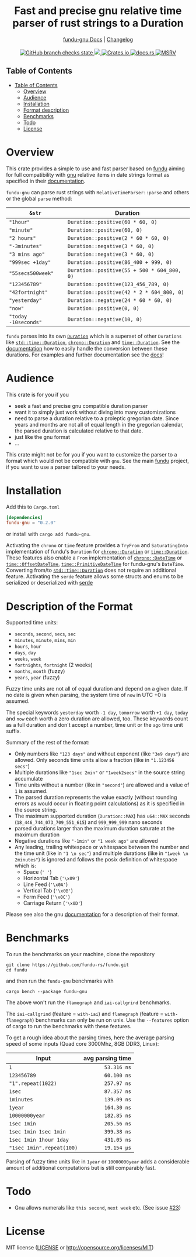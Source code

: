 <!--
 Copyright (c) 2023 Joining7943 <joining@posteo.de>

 This software is released under the MIT License.
 https://opensource.org/licenses/MIT
-->

<h1 align="center">Fast and precise gnu relative time parser of rust strings to a Duration</h1>
<div align="center">
    <a href="https://docs.rs/crate/fundu-gnu/">fundu-gnu Docs</a>
    |
    <a href="https://github.com/fundu-rs/fundu/blob/main/CHANGELOG.md">Changelog</a>
</div>
<br>
<div align="center">
    <a href="https://github.com/fundu-rs/fundu/actions">
        <img src="https://github.com/fundu-rs/fundu/actions/workflows/cicd.yml/badge.svg" alt="GitHub branch checks state"/>
    </a>
    <a href="https://codecov.io/gh/fundu-rs/fundu" >
        <img src="https://codecov.io/gh/fundu-rs/fundu/branch/main/graph/badge.svg?token=7GOQ1A6UPH"/>
    </a>
    <a href="https://crates.io/crates/fundu-gnu">
        <img src="https://img.shields.io/crates/v/fundu-gnu.svg" alt="Crates.io"/>
    </a>
    <a href="https://docs.rs/fundu-gnu/">
        <img src="https://docs.rs/fundu-gnu/badge.svg" alt="docs.rs"/>
    </a>
    <a href="https://github.com/rust-lang/rust">
        <img src="https://img.shields.io/badge/MSRV-1.64.0-brightgreen" alt="MSRV"/>
    </a>
</div>

## Table of Contents

- [Table of Contents](#table-of-contents)
    - [Overview](#overview)
    - [Audience](#audience)
    - [Installation](#installation)
    - [Format description](#description-of-the-format)
    - [Benchmarks](#benchmarks)
    - [Todo](#todo)
    - [License](#license)

# Overview

This crate provides a simple to use and fast parser based on [fundu](../README.md) aiming for full
compatibility with [gnu](https://www.gnu.org/) relative items in date strings format as specified in
their [documentation].

`fundu-gnu` can parse rust strings with `RelativeTimeParser::parse` and others or the global `parse`
method:

`&str` | Duration |
-- | -- |
`"1hour"`| `Duration::positive(60 * 60, 0)` |
`"minute"`| `Duration::positive(60, 0)` |
`"2 hours"`| `Duration::positive(2 * 60 * 60, 0)` |
`"-3minutes"`| `Duration::negative(3 * 60, 0)` |
`"3 mins ago"`| `Duration::negative(3 * 60, 0)` |
`"999sec +1day"`| `Duration::positive(86_400 + 999, 0)` |
`"55secs500week"`| `Duration::positive(55 + 500 * 604_800, 0)` |
`"123456789"`| `Duration::positive(123_456_789, 0)` |
`"42fortnight"`| `Duration::positive(42 * 2 * 604_800, 0)` |
`"yesterday"`| `Duration::negative(24 * 60 * 60, 0)` |
`"now"`| `Duration::positive(0, 0)` |
`"today -10seconds"`| `Duration::negative(10, 0)` |

`fundu` parses into its own [`Duration`] which is a superset of other `Durations` like
[`std::time::Duration`], [`chrono::Duration`] and [`time::Duration`]. See the
[documentation](https://docs.rs/fundu/latest/fundu/index.html#fundus-duration) how to easily handle
the conversion between these durations. For examples and further documentation see the
[docs](https://docs.rs/fundu-gnu/latest/fundu_gnu/)!

# Audience

This crate is for you if you

- seek a fast and precise gnu compatible duration parser
- want it to simply just work without diving into many customizations
- need to parse a duration relative to a proleptic gregorian date. Since years and months are not
all of equal length in the gregorian calendar, the parsed duration is calculated relative to that
date.
- just like the gnu format
- ...

This crate might not be for you if you want to customize the parser to a format which would not be
compatible with `gnu`. See the main [fundu](../README.md) project, if you want to use a parser
tailored to your needs.

# Installation

Add this to `Cargo.toml`

```toml
[dependencies]
fundu-gnu = "0.2.0"
```

or install with `cargo add fundu-gnu`.

Activating the `chrono` or `time` feature provides a `TryFrom` and `SaturatingInto` implementation
of fundu's `Duration` for [`chrono::Duration`] or [`time::Duration`]. These features also enable a
`From` implementation of [`chrono::DateTime`] or [`time::OffsetDateTime`],
[`time::PrimitiveDateTime`] for fundu-gnu's `DateTime`. Converting from/to [`std::time::Duration`]
does not require an additional feature. Activating the `serde` feature allows some structs and enums
to be serialized or deserialized with [serde](https://docs.rs/serde/latest/serde/)

# Description of the Format

Supported time units:

- `seconds`, `second`, `secs`, `sec`
- `minutes`, `minute`, `mins`, `min`
- `hours`, `hour`
- `days`, `day`
- `weeks`, `week`
- `fortnights`, `fortnight` (2 weeks)
- `months`, `month` (fuzzy)
- `years`, `year` (fuzzy)

Fuzzy time units are not all of equal duration and depend on a given date. If no date is given
when parsing, the system time of `now` in UTC +0 is assumed.

The special keywords `yesterday` worth `-1 day`, `tomorrow` worth `+1 day`, `today` and `now`
each worth a zero duration are allowed, too. These keywords count as a full duration and don't
accept a number, time unit or the `ago` time unit suffix.

Summary of the rest of the format:

- Only numbers like `"123 days"` and without exponent (like `"3e9 days"`) are allowed. Only
seconds time units allow a fraction (like in `"1.123456 secs"`)
- Multiple durations like `"1sec 2min"` or `"1week2secs"` in the source string accumulate
- Time units without a number (like in `"second"`) are allowed and a value of `1` is assumed.
- The parsed duration represents the value exactly (without rounding errors as would occur in
floating point calculations) as it is specified in the source string.
- The maximum supported duration (`Duration::MAX`) has `u64::MAX` seconds
(`18_446_744_073_709_551_615`) and `999_999_999` nano seconds
- parsed durations larger than the maximum duration saturate at the maximum duration
- Negative durations like `"-1min"` or `"1 week ago"` are allowed
- Any leading, trailing whitespace or whitespace between the number and the time unit (like in
`"1 \n sec"`) and multiple durations (like in `"1week \n 2minutes"`) is ignored and follows the
posix definition of whitespace which is:
    - Space (`' '`)
    - Horizontal Tab (`'\x09'`)
    - Line Feed (`'\x0A'`)
    - Vertical Tab (`'\x0B'`)
    - Form Feed (`'\x0C'`)
    - Carriage Return (`'\x0D'`)

Please see also the gnu
[documentation](https://www.gnu.org/software/coreutils/manual/html_node/Relative-items-in-date-strings.html)
for a description of their format.

# Benchmarks

To run the benchmarks on your machine, clone the repository

```shell
git clone https://github.com/fundu-rs/fundu.git
cd fundu
```

and then run the `fundu-gnu` benchmarks with

```shell
cargo bench --package fundu-gnu
```

The above won't run the `flamegraph` and `iai-callgrind` benchmarks.

The `iai-callgrind` (feature = `with-iai`) and `flamegraph` (feature = `with-flamegraph`) benchmarks
can only be run on unix. Use the `--features` option of cargo to run the benchmarks with these
features.

To get a rough idea about the parsing times, here the average parsing speed of some inputs (Quad
core 3000Mhz, 8GB DDR3, Linux):

Input | avg parsing time
--- | ---:|
`1` | `53.316 ns`
`123456789` | `60.100 ns`
`"1".repeat(1022)` | `257.97 ns`
`1sec` | `87.357 ns`
`1minutes` | `139.09 ns`
`1year` | `164.30 ns`
`10000000year` | `182.85 ns`
`1sec 1min` | `205.56 ns`
`1sec 1min 1sec 1min` | `399.38 ns`
`1sec 1min 1hour 1day` | `431.05 ns`
`"1sec 1min".repeat(100)` | `19.154 µs`

Parsing of fuzzy time units like in `1year` or `10000000year` adds a considerable amount of
additional computations but is still comparably fast.

# Todo

- Gnu allows numerals like `this second`, `next week` etc. (See issue
[#23](https://github.com/fundu-rs/fundu/issues/23))

# License

MIT license ([LICENSE](LICENSE) or <http://opensource.org/licenses/MIT>)

[`Duration`]: https://docs.rs/fundu-gnu/latest/fundu_gnu/struct.Duration.html
[`std::time::Duration`]: https://doc.rust-lang.org/std/time/struct.Duration.html
[`chrono::Duration`]: https://docs.rs/chrono/latest/chrono/struct.Duration.html
[`time::Duration`]: https://docs.rs/time/latest/time/struct.Duration.html
[`chrono::DateTime`]: https://docs.rs/chrono/latest/chrono/struct.DateTime.html
[`time::PrimitiveDateTime`]: https://docs.rs/time/latest/time/struct.PrimitiveDateTime.html
[`time::OffsetDateTime`]: https://docs.rs/time/latest/time/struct.OffsetDateTime.html
[documentation]: https://www.gnu.org/software/coreutils/manual/html_node/Relative-items-in-date-strings.html
